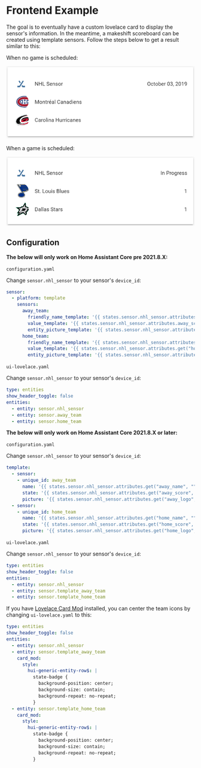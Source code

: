 # Frontend Example
The goal is to eventually have a custom lovelace card to display the sensor's information. In the meantime, a makeshift scoreboard can be created using template sensors. Follow the steps below to get a result similar to this:

When no game is scheduled:

![No games scheduled](./no_game.png) 

When a game is scheduled:

![With a game scheduled](./with_game.png)

## Configuration
**The below will only work on Home Assistant Core pre 2021.8.X:**

`configuration.yaml`

Change `sensor.nhl_sensor` to your sensor's `device_id`:
```yaml
sensor:
  - platform: template
    sensors:
      away_team:
        friendly_name_template: '{{ states.sensor.nhl_sensor.attributes.away_name }}'
        value_template: '{{ states.sensor.nhl_sensor.attributes.away_score }}'
        entity_picture_template: '{{ states.sensor.nhl_sensor.attributes.away_logo }}'
      home_team:
        friendly_name_template: '{{ states.sensor.nhl_sensor.attributes.home_name }}'
        value_template: '{{ states.sensor.nhl_sensor.attributes.get("home_score", "-") }}'
        entity_picture_template: '{{ states.sensor.nhl_sensor.attributes.home_logo }}'
```
  
`ui-lovelace.yaml`

Change `sensor.nhl_sensor` to your sensor's `device_id`:
```yaml
type: entities
show_header_toggle: false
entities:
  - entity: sensor.nhl_sensor
  - entity: sensor.away_team
  - entity: sensor.home_team
```

**The below will only work on Home Assistant Core 2021.8.X or later:**

`configuration.yaml`

Change `sensor.nhl_sensor` to your sensor's `device_id`:
```yaml
template:
  - sensor:
    - unique_id: away_team
      name: '{{ states.sensor.nhl_sensor.attributes.get("away_name", "") }}'
      state: '{{ states.sensor.nhl_sensor.attributes.get("away_score", "") }}'
      picture: '{{ states.sensor.nhl_sensor.attributes.get("away_logo", "") }}'
  - sensor:
    - unique_id: home_team
      name: '{{ states.sensor.nhl_sensor.attributes.get("home_name", "") }}'
      state: '{{ states.sensor.nhl_sensor.attributes.get("home_score", "") }}'
      picture: '{{ states.sensor.nhl_sensor.attributes.get("home_logo", "") }}'
```
  
`ui-lovelace.yaml`

Change `sensor.nhl_sensor` to your sensor's `device_id`:
```yaml
type: entities
show_header_toggle: false
entities:
  - entity: sensor.nhl_sensor
  - entity: sensor.template_away_team
  - entity: sensor.template_home_team
```

If you have [Lovelace Card Mod](https://github.com/thomasloven/lovelace-card-mod) installed, you can center the team icons by changing `ui-lovelace.yaml` to this:
```yaml
type: entities
show_header_toggle: false
entities:
  - entity: sensor.nhl_sensor
  - entity: sensor.template_away_team
    card_mod:
      style:
        hui-generic-entity-row$: |
          state-badge {
            background-position: center;
            background-size: contain;
            background-repeat: no-repeat;
          }
  - entity: sensor.template_home_team
    card_mod:
      style:
        hui-generic-entity-row$: |
          state-badge {
            background-position: center;
            background-size: contain;
            background-repeat: no-repeat;
          }
```
